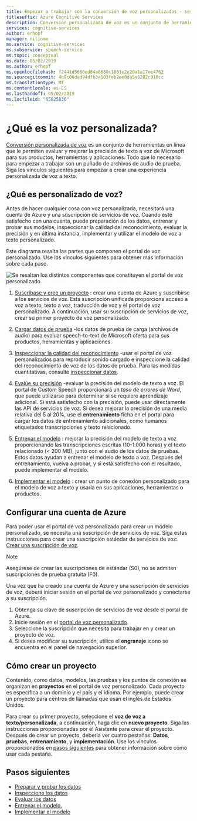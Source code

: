 ```yaml
---
title: Empezar a trabajar con la conversión de voz personalizados - servicios de voz
titlesuffix: Azure Cognitive Services
description: Conversión personalizada de voz es un conjunto de herramientas en línea que le permiten evaluar y mejorar la precisión de texto a voz de Microsoft para sus productos, herramientas y aplicaciones. Todo que lo necesario para empezar a trabajar son un puñado de archivos de audio de prueba. Siga los vínculos siguientes para empezar a crear una experiencia personalizada de voz a texto.
services: cognitive-services
author: erhopf
manager: nitinme
ms.service: cognitive-services
ms.subservice: speech-service
ms.topic: conceptual
ms.date: 05/02/2019
ms.author: erhopf
ms.openlocfilehash: f2441d5660ed84a8680c1861e2e20a1a17ee4762
ms.sourcegitcommit: 4b9c06dad94dfb3a103feb2ee0da5a6202c910cc
ms.translationtype: MT
ms.contentlocale: es-ES
ms.lasthandoff: 05/02/2019
ms.locfileid: "65025836"
---
```

# <a name="what-is-custom-speech"></a>¿Qué es la voz personalizada?

[Conversión personalizada de voz](https://aka.ms/custom-speech) es un conjunto de herramientas en línea que le permiten evaluar y mejorar la precisión de texto a voz de Microsoft para sus productos, herramientas y aplicaciones. Todo que lo necesario para empezar a trabajar son un puñado de archivos de audio de prueba. Siga los vínculos siguientes para empezar a crear una experiencia personalizada de voz a texto.

## <a name="whats-in-custom-speech"></a>¿Qué es personalizado de voz?

Antes de hacer cualquier cosa con voz personalizada, necesitará una cuenta de Azure y una suscripción de servicios de voz. Cuando esté satisfecho con una cuenta, puede preparación de los datos, entrenar y probar sus modelos, inspeccionar la calidad del reconocimiento, evaluar la precisión y en última instancia, implementar y utilizar el modelo de voz a texto personalizado.

Este diagrama resalta las partes que componen el portal de voz personalizado. Use los vínculos siguientes para obtener más información sobre cada paso.

![Se resaltan los distintos componentes que constituyen el portal de voz personalizado.](./media/custom-speech/custom-speech-overview.png)

1. [Suscríbase y cree un proyecto](#set-up-your-azure-account) : crear una cuenta de Azure y suscribirse a los servicios de voz. Esta suscripción unificada proporciona acceso a voz a texto, texto a voz, traducción de voz y el portal de voz personalizado. A continuación, usar su suscripción de servicios de voz, crear su primer proyecto de voz personalizado.

2. [Cargar datos de prueba](how-to-custom-speech-test-data.md) -los datos de prueba de carga (archivos de audio) para evaluar speech-to-text de Microsoft oferta para sus productos, herramientas y aplicaciones.

3. [Inspeccionar la calidad del reconocimiento](how-to-custom-speech-inspect-data.md) -usar el portal de voz personalizados para reproducir sonido cargado e inspeccione la calidad del reconocimiento de voz de los datos de prueba. Para las medidas cuantitativas, consulte [inspeccionar datos](how-to-custom-speech-inspect-data.md).

4. [Evalúe su precisión](how-to-custom-speech-evaluate-data.md) -evaluar la precisión del modelo de texto a voz. El portal de Custom Speech proporcionará un *tasa de errores de Word*, que puede utilizarse para determinar si se requiere aprendizaje adicional. Si está satisfecho con la precisión, puede usar directamente las API de servicios de voz. Si desea mejorar la precisión de una media relativa del 5 al 20%, use el **entrenamiento** ficha en el portal para cargar los datos de entrenamiento adicionales, como humanos etiquetados transcripciones y texto relacionado.

5. [Entrenar el modelo](how-to-custom-speech-train-model.md) : mejorar la precisión del modelo de texto a voz proporcionando las transcripciones escritas (10-1.000 horas) y el texto relacionado (< 200 MB), junto con el audio de los datos de pruebas. Estos datos ayudan a entrenar el modelo de texto a voz. Después del entrenamiento, vuelva a probar, y si está satisfecho con el resultado, puede implementar el modelo.

6. [Implementar el modelo](how-to-custom-speech-deploy-model.md) : crear un punto de conexión personalizado para el modelo de voz a texto y usarla en sus aplicaciones, herramientas o productos.

## <a name="set-up-your-azure-account"></a>Configurar una cuenta de Azure

Para poder usar el portal de voz personalizado para crear un modelo personalizado, se necesita una suscripción de servicios de voz. Siga estas instrucciones para crear una suscripción estándar de servicios de voz: [Crear una suscripción de voz](https://docs.microsoft.com/en-us/azure/cognitive-services/speech-service/get-started#new-azure-account).

> [!NOTE]
> Asegúrese de crear las suscripciones de estándar (S0), no se admiten suscripciones de prueba gratuita (F0).

Una vez que ha creado una cuenta de Azure y una suscripción de servicios de voz, deberá iniciar sesión en el portal de voz personalizado y conectarse a su suscripción.

1. Obtenga su clave de suscripción de servicios de voz desde el portal de Azure.
2. Inicie sesión en el [portal de voz personalizado](https://aka.ms/custom-speech).
3. Seleccione la suscripción que necesita para trabajar en y crear un proyecto de voz.
4. Si desea modificar su suscripción, utilice el **engranaje** icono se encuentra en el panel de navegación superior.

## <a name="how-to-create-a-project"></a>Cómo crear un proyecto

Contenido, como datos, modelos, las pruebas y los puntos de conexión se organizan en **proyectos** en el portal de voz personalizado. Cada proyecto es específica a un dominio y el país y el idioma. Por ejemplo, puede crear un proyecto para centros de llamadas que usan el inglés de Estados Unidos.

Para crear su primer proyecto, seleccione el **voz de voz a texto/personalizada**, a continuación, haga clic en **nuevo proyecto**. Siga las instrucciones proporcionadas por el Asistente para crear el proyecto. Después de crear un proyecto, debería ver cuatro pestañas: **Datos**, **pruebas**, **entrenamiento**, y **implementación**. Use los vínculos proporcionados en [pasos siguientes](#next-steps) para obtener información sobre cómo usar cada pestaña.

## <a name="next-steps"></a>Pasos siguientes

* [Preparar y probar los datos](how-to-custom-speech-test-data.md)
* [Inspeccione los datos](how-to-custom-speech-inspect-data.md)
* [Evaluar los datos](how-to-custom-speech-evaluate-data.md)
* [Entrenar el modelo.](how-to-custom-speech-train-model.md)
* [Implementar el modelo](how-to-custom-speech-deploy-model.md)
